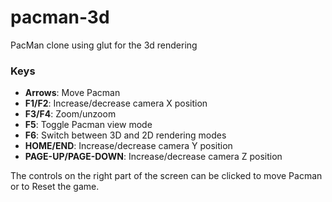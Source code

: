 pacman-3d
=========

PacMan clone using glut for the 3d rendering

### Keys
- **Arrows**: Move Pacman
- **F1/F2**: Increase/decrease camera X position
- **F3/F4**: Zoom/unzoom
- **F5**: Toggle Pacman view mode
- **F6**: Switch between 3D and 2D rendering modes
- **HOME/END**: Increase/decrease camera Y position
- **PAGE-UP/PAGE-DOWN**: Increase/decrease camera Z position

The controls on the right part of the screen can be clicked to move Pacman or to Reset the game.
